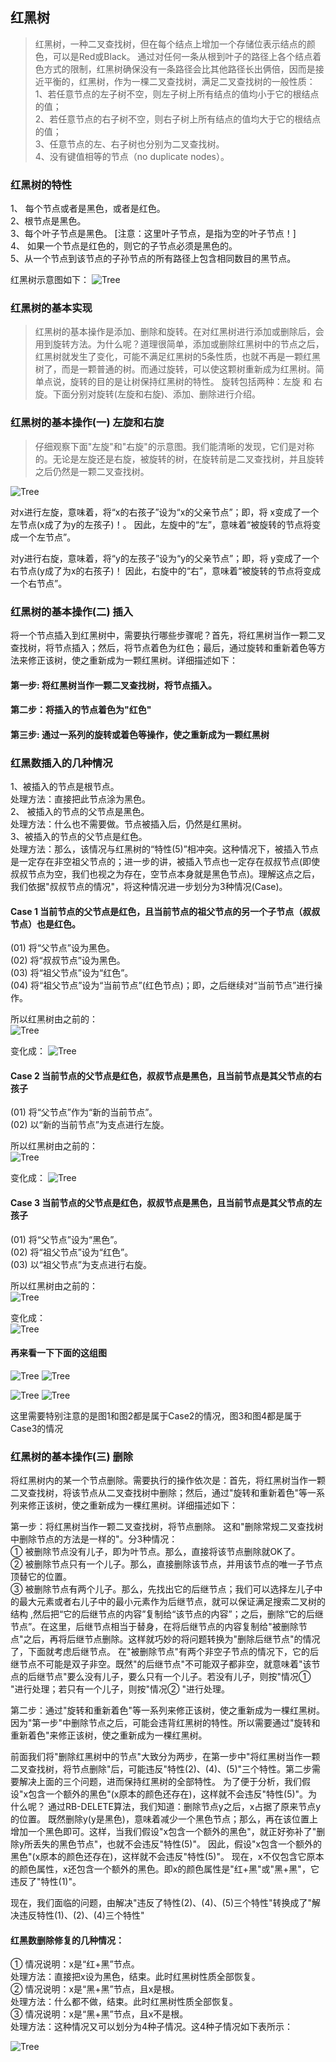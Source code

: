 ## 红黑树 

> 红黑树，一种二叉查找树，但在每个结点上增加一个存储位表示结点的颜色，可以是Red或Black。
通过对任何一条从根到叶子的路径上各个结点着色方式的限制，红黑树确保没有一条路径会比其他路径长出俩倍，因而是接近平衡的，红黑树，作为一棵二叉查找树，满足二叉查找树的一般性质：      
1、若任意节点的左子树不空，则左子树上所有结点的值均小于它的根结点的值；     
2、若任意节点的右子树不空，则右子树上所有结点的值均大于它的根结点的值；   
3、任意节点的左、右子树也分别为二叉查找树。   
4、没有键值相等的节点（no duplicate nodes）。   

### 红黑树的特性
1、 每个节点或者是黑色，或者是红色。         
2、根节点是黑色。     
3、每个叶子节点是黑色。 [注意：这里叶子节点，是指为空的叶子节点！]         
4、 如果一个节点是红色的，则它的子节点必须是黑色的。         
5、从一个节点到该节点的子孙节点的所有路径上包含相同数目的黑节点。             

红黑树示意图如下：
![Tree](../../../res/Tree/RBTree/rbTree_demo.jpg)


### 红黑树的基本实现

>红黑树的基本操作是添加、删除和旋转。在对红黑树进行添加或删除后，会用到旋转方法。为什么呢？道理很简单，添加或删除红黑树中的节点之后，红黑树就发生了变化，可能不满足红黑树的5条性质，也就不再是一颗红黑树了，而是一颗普通的树。而通过旋转，可以使这颗树重新成为红黑树。简单点说，旋转的目的是让树保持红黑树的特性。
旋转包括两种：左旋 和 右旋。下面分别对旋转(左旋和右旋)、添加、删除进行介绍。

### 红黑树的基本操作(一) 左旋和右旋

>仔细观察下面"左旋"和"右旋"的示意图。我们能清晰的发现，它们是对称的。无论是左旋还是右旋，被旋转的树，在旋转前是二叉查找树，并且旋转之后仍然是一颗二叉查找树。

![Tree](../../../res/Tree/RBTree/left_right.jpg)

对x进行左旋，意味着，将“x的右孩子”设为“x的父亲节点”；即，将 x变成了一个左节点(x成了为y的左孩子)！。 因此，左旋中的“左”，意味着“被旋转的节点将变成一个左节点”。

对y进行右旋，意味着，将“y的左孩子”设为“y的父亲节点”；即，将 y变成了一个右节点(y成了为x的右孩子)！ 因此，右旋中的“右”，意味着“被旋转的节点将变成一个右节点”。

### 红黑树的基本操作(二) 插入

将一个节点插入到红黑树中，需要执行哪些步骤呢？首先，将红黑树当作一颗二叉查找树，将节点插入；然后，将节点着色为红色；最后，通过旋转和重新着色等方法来修正该树，使之重新成为一颗红黑树。详细描述如下：

#### 第一步: 将红黑树当作一颗二叉查找树，将节点插入。
#### 第二步：将插入的节点着色为"红色"
#### 第三步: 通过一系列的旋转或着色等操作，使之重新成为一颗红黑树

### 红黑数插入的几种情况

1、被插入的节点是根节点。        
处理方法：直接把此节点涂为黑色。  
2、 被插入的节点的父节点是黑色。        
处理方法：什么也不需要做。节点被插入后，仍然是红黑树。         
3、被插入的节点的父节点是红色。                 
处理方法：那么，该情况与红黑树的“特性(5)”相冲突。这种情况下，被插入节点是一定存在非空祖父节点的；进一步的讲，被插入节点也一定存在叔叔节点(即使叔叔节点为空，我们也视之为存在，空节点本身就是黑色节点)。理解这点之后，我们依据"叔叔节点的情况"，将这种情况进一步划分为3种情况(Case)。 

#### Case 1    当前节点的父节点是红色，且当前节点的祖父节点的另一个子节点（叔叔节点）也是红色。    
(01) 将“父节点”设为黑色。  
(02) 将“叔叔节点”设为黑色。  
(03) 将“祖父节点”设为“红色”。  
(04) 将“祖父节点”设为“当前节点”(红色节点)；即，之后继续对“当前节点”进行操作。  

所以红黑树由之前的：    
![Tree](../../../res/Tree/RBTree/insert_case1_left.png)      

变化成： 
![Tree](../../../res/Tree/RBTree/insert_case1_right.png)   

#### Case 2    当前节点的父节点是红色，叔叔节点是黑色，且当前节点是其父节点的右孩子    
(01) 将“父节点”作为“新的当前节点”。          
(02) 以“新的当前节点”为支点进行左旋。            

所以红黑树由之前的：      
![Tree](../../../res/Tree/RBTree/insert_case2_left.png)     

变化成： 
![Tree](../../../res/Tree/RBTree/insert_case2_right.png)   

#### Case 3    当前节点的父节点是红色，叔叔节点是黑色，且当前节点是其父节点的左孩子    
(01) 将“父节点”设为“黑色”。              
(02) 将“祖父节点”设为“红色”。             
(03) 以“祖父节点”为支点进行右旋。          

所以红黑树由之前的：    
![Tree](../../../res/Tree/RBTree/insert_case3_left.png)     

变化成：    
![Tree](../../../res/Tree/RBTree/insert_case3_right.png)   

#### 再来看一下下面的这组图

![Tree](../../../res/Tree/RBTree/case2_left.png)                              ![Tree](../../../res/Tree/RBTree/case2_right.png)   

![Tree](../../../res/Tree/RBTree/case3_left.png)                              ![Tree](../../../res/Tree/RBTree/case3_right.png)   

这里需要特别注意的是图1和图2都是属于Case2的情况，图3和图4都是属于Case3的情况

### 红黑树的基本操作(三) 删除

将红黑树内的某一个节点删除。需要执行的操作依次是：首先，将红黑树当作一颗二叉查找树，将该节点从二叉查找树中删除；然后，通过"旋转和重新着色"等一系列来修正该树，使之重新成为一棵红黑树。详细描述如下：

第一步：将红黑树当作一颗二叉查找树，将节点删除。
这和"删除常规二叉查找树中删除节点的方法是一样的"。分3种情况：    
① 被删除节点没有儿子，即为叶节点。那么，直接将该节点删除就OK了。          
② 被删除节点只有一个儿子。那么，直接删除该节点，并用该节点的唯一子节点顶替它的位置。         
③ 被删除节点有两个儿子。那么，先找出它的后继节点；我们可以选择左儿子中的最大元素或者右儿子中的最小元素作为后继节点，就可以保证满足搜索二叉树的结构 ,然后把“它的后继节点的内容”复制给“该节点的内容”；之后，删除“它的后继节点”。在这里，后继节点相当于替身，在将后继节点的内容复制给"被删除节点"之后，再将后继节点删除。这样就巧妙的将问题转换为"删除后继节点"的情况了，下面就考虑后继节点。 在"被删除节点"有两个非空子节点的情况下，它的后继节点不可能是双子非空。既然"的后继节点"不可能双子都非空，就意味着"该节点的后继节点"要么没有儿子，要么只有一个儿子。若没有儿子，则按"情况① "进行处理；若只有一个儿子，则按"情况② "进行处理。

第二步：通过"旋转和重新着色"等一系列来修正该树，使之重新成为一棵红黑树。
因为"第一步"中删除节点之后，可能会违背红黑树的特性。所以需要通过"旋转和重新着色"来修正该树，使之重新成为一棵红黑树。

前面我们将"删除红黑树中的节点"大致分为两步，在第一步中"将红黑树当作一颗二叉查找树，将节点删除"后，可能违反"特性(2)、(4)、(5)"三个特性。第二步需要解决上面的三个问题，进而保持红黑树的全部特性。
为了便于分析，我们假设"x包含一个额外的黑色"(x原本的颜色还存在)，这样就不会违反"特性(5)"。为什么呢？
通过RB-DELETE算法，我们知道：删除节点y之后，x占据了原来节点y的位置。 既然删除y(y是黑色)，意味着减少一个黑色节点；那么，再在该位置上增加一个黑色即可。这样，当我们假设"x包含一个额外的黑色"，就正好弥补了"删除y所丢失的黑色节点"，也就不会违反"特性(5)"。 因此，假设"x包含一个额外的黑色"(x原本的颜色还存在)，这样就不会违反"特性(5)"。
现在，x不仅包含它原本的颜色属性，x还包含一个额外的黑色。即x的颜色属性是"红+黑"或"黑+黑"，它违反了"特性(1)"。

现在，我们面临的问题，由解决"违反了特性(2)、(4)、(5)三个特性"转换成了"解决违反特性(1)、(2)、(4)三个特性"

#### 红黑数删除修复的几种情况：        
① 情况说明：x是“红+黑”节点。          
处理方法：直接把x设为黑色，结束。此时红黑树性质全部恢复。            
② 情况说明：x是“黑+黑”节点，且x是根。            
处理方法：什么都不做，结束。此时红黑树性质全部恢复。           
③ 情况说明：x是“黑+黑”节点，且x不是根。             
处理方法：这种情况又可以划分为4种子情况。这4种子情况如下表所示：                      

![Tree](../../../res/Tree/RBTree/delete_case1.png)   
